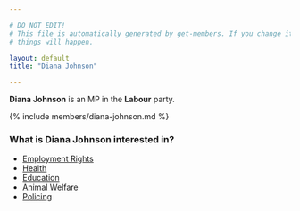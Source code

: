 ```yaml
---

# DO NOT EDIT!
# This file is automatically generated by get-members. If you change it, bad
# things will happen.

layout: default
title: "Diana Johnson"

---
```


**Diana Johnson** is an MP in the **Labour** party.

{% include members/diana-johnson.md %}

### What is Diana Johnson interested in?


* [Employment Rights](/interests/employment-rights.html)
* [Health](/interests/health.html)
* [Education](/interests/education.html)
* [Animal Welfare](/interests/animal-welfare.html)
* [Policing](/interests/policing.html)
